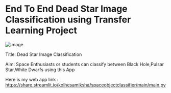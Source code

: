 # End To End Dead Star Image Classification using Transfer Learning Project
![image](https://user-images.githubusercontent.com/73512374/179821295-c122f499-920a-456f-8270-2c38ea994413.png)

Title: Dead Star Image Classification

Aim: Space Enthusiasts or students can classify between Black Hole,Pulsar Star,White Dwarfs using this App

Here is my web app link :
https://share.streamlit.io/kolhesamiksha/spaceobjectclassifier/main/main.py
